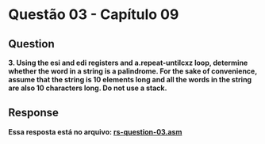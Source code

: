 # Questão 03 - Capítulo 09

## Question

**<p>3. Using the esi and edi registers and a.repeat-untilcxz loop, determine
whether the word in a string is a palindrome. For the sake of convenience,
assume that the string is 10 elements long and all the words in the string are also
10 characters long. Do not use a stack.</p>**

## Response

**Essa resposta está no arquivo: <a href="./rs-question-03.asm">rs-question-03.asm</a></p>**
